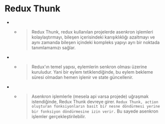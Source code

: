 # Redux Thunk

- - > Redux Thunk, redux kullanılan projelerde asenkron işlemleri kolaylaştırmayı, bileşen içerisindeki karışıklıklığı azaltmayı ve aynı zamanda bileşen içindeki kompleks yapıyı ayrı bir noktada tanımlamamızı sağlar.

- - > Redux'ın temel yapısı, eylemlerin senkron olması üzerine kuruludur. Yani bir eylem tetiklendiğinde, bu eylem bekleme süresi olmadan hemen işlenir ve state güncellenir.

- - > Asenkron işlemlerle (mesela api varsa projede) uğraşmak istendiğinde, Redux Thunk devreye girer. `Redux Thunk, action oluşturan fonksiyonların basit bir nesne döndürmesi yerine bir fonksiyon döndürmesine izin verir.` Bu sayede asenkron işlemler gerçekleştirilebilir. 